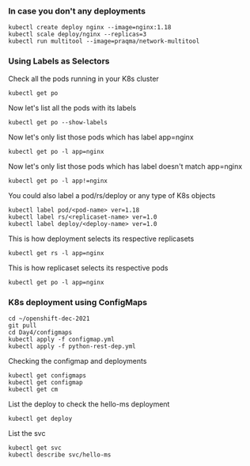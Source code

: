 ### In case you don't any deployments
```
kubectl create deploy nginx --image=nginx:1.18
kubectl scale deploy/nginx --replicas=3
kubectl run multitool --image=praqma/network-multitool
```

### Using Labels as Selectors
Check all the pods running in your K8s cluster
```
kubectl get po
```

Now let's list all the pods with its labels
```
kubectl get po --show-labels
```

Now let's only list those pods which has label app=nginx
```
kubectl get po -l app=nginx
```

Now let's only list those pods which has label doesn't match app=nginx
```
kubectl get po -l app!=nginx
```

You could also label a pod/rs/deploy or any type of K8s objects
```
kubectl label pod/<pod-name> ver=1.18
kubectl label rs/<replicaset-name> ver=1.0
kubectl label deploy/<deploy-name> ver=1.0
```

This is how deployment selects its respective replicasets
```
kubectl get rs -l app=nginx
```

This is how replicaset selects its respective pods
```
kubectl get po -l app=nginx
```

### K8s deployment using ConfigMaps
```
cd ~/openshift-dec-2021
git pull
cd Day4/configmaps
kubectl apply -f configmap.yml
kubectl apply -f python-rest-dep.yml
```

Checking the configmap and deployments
```
kubectl get configmaps
kubectl get configmap
kubectl get cm
```

List the deploy to check the hello-ms deployment
```
kubectl get deploy
```

List the svc
```
kubectl get svc
kubectl describe svc/hello-ms
```
